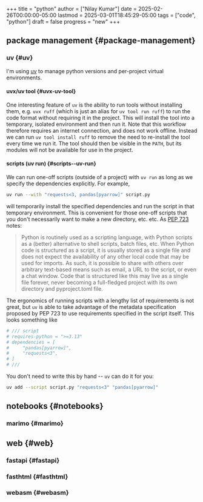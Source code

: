 +++
title = "python"
author = ["Nilay Kumar"]
date = 2025-02-26T00:00:00-05:00
lastmod = 2025-03-01T18:45:29-05:00
tags = ["code", "python"]
draft = false
progress = "new"
+++

## package management {#package-management}


### uv {#uv}

I'm using [uv](https://docs.astral.sh/uv/) to manage python versions and per-project virtual environments.


#### uvx/uv tool {#uvx-uv-tool}

One interesting feature of `uv` is the ability to run tools without installing
them, e.g. `uvx ruff` (which is just an alias for `uv tool run ruff`) to run the
code format without requiring it in the project. This will install the tool into
a temporary, isolated environment and then run it. Note that this workflow
therefore requires an internet connection, and does not work offline. Instead we
can run `uv tool install ruff` to remove the need to re-install the tool every
time we run it. The tool should then be visible in the `PATH`, but its modules
will not be available for use in the project.


#### scripts (uv run) {#scripts--uv-run}

We can run one-off scripts (outside of a project) with `uv run` as long as we
specify the dependencies explicitly. For example,

```sh
uv run --with "requests<3, pandas[pyarrow]" script.py
```

will temporarily install the specified dependencies and run the script in that
temporary environment. This is convenient for those one-off scripts that you
don't necessarily want to make a new directory, etc. etc. As [PEP 723](https://peps.python.org/pep-0723/) notes:

> Python is routinely used as a scripting language, with Python scripts as a
> (better) alternative to shell scripts, batch files, etc. When Python code is
> structured as a script, it is usually stored as a single file and does not
> expect the availability of any other local code that may be used for imports. As
> such, it is possible to share with others over arbitrary text-based means such
> as email, a URL to the script, or even a chat window. Code that is structured
> like this may live as a single file forever, never becoming a full-fledged
> project with its own directory and pyproject.toml file.

The ergonomics of running scripts with a lengthy list of requirements is not
great, but `uv` is able to take advantage of the metadata specification
proposed by PEP 723 to use requirements specified in the script itself. This
looks something like

```python
# /// script
# requires-python = ">=3.13"
# dependencies = [
#     "pandas[pyarrow]",
#     "requests<3",
# ]
# ///
```

You don't need to write this by hand -- `uv` can do it for you:

```sh
uv add --script script.py "requests<3" "pandas[pyarrow]"
```


## notebooks {#notebooks}


### marimo {#marimo}


## web {#web}


### fastapi {#fastapi}


### fasthtml {#fasthtml}


### webasm {#webasm}
